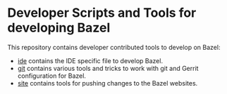 # Developer Scripts and Tools for developing Bazel

This repository contains developer contributed tools to develop on Bazel:

- [ide](ide/README.md) contains the IDE specific file to develop Bazel.
- [git](git/README.md) contains various tools and tricks to work with git and Gerrit
  configuration for Bazel.
- [site](site/README.md) contains tools for pushing changes to the Bazel
  websites.
